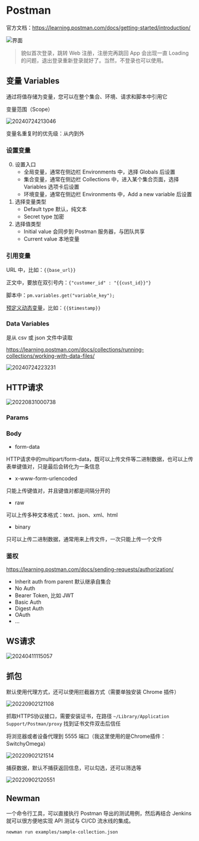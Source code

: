 # Postman

官方文档：<https://learning.postman.com/docs/getting-started/introduction/>

![界面](https://assets.postman.com/postman-docs/navigating-postman-app-overview-v9.24.jpg)

> 貌似首次登录，跳转 Web 注册，注册完再跳回 App 会出现一直 Loading 的问题，退出登录重新登录就好了。当然，不登录也可以使用。

## 变量 Variables

通过将值存储为变量，您可以在整个集合、环境、请求和脚本中引用它

变量范围（Scope）

![20240724213046](https://image.zuoright.com/20240724213046.png)

变量名重复时的优先级：从内到外

### 设置变量

0. 设置入口
    - 全局变量，通常在侧边栏 Environments 中，选择 Globals 后设置
    - 集合变量，通常在侧边栏 Collections 中，进入某个集合页面，选择 Variables 选项卡后设置
    - 环境变量，通常在侧边栏 Environments 中，Add a new variable 后设置
1. 选择变量类型
    - Default type 默认，纯文本
    - Secret type 加密
2. 选择值类型
    - Initial value 会同步到 Postman 服务器，与团队共享
    - Current value 本地变量

### 引用变量

URL 中，比如：`{{base_url}}`

正文中，要放在双引号内：`{"customer_id" : "{{cust_id}}"}`

脚本中：`pm.variables.get("variable_key");`

[预定义动态变量](https://learning.postman.com/docs/tests-and-scripts/write-scripts/variables-list/)，比如：`{{$timestamp}}`

### Data Variables

是从 csv 或 json 文件中读取

<https://learning.postman.com/docs/collections/running-collections/working-with-data-files/>

![20240724223231](https://image.zuoright.com/20240724223231.png)

## HTTP请求

![20220831000738](http://image.zuoright.com/20220831000738.png)

### Params

### Body

- form-data

HTTP请求中的multipart/form-data，既可以上传文件等二进制数据，也可以上传表单键值对，只是最后会转化为一条信息

- x-www-form-urlencoded

只能上传键值对，并且键值对都是间隔分开的

- raw

可以上传多种文本格式：text、json、xml、html

- binary

只可以上传二进制数据，通常用来上传文件，一次只能上传一个文件

### 鉴权

<https://learning.postman.com/docs/sending-requests/authorization/>

- Inherit auth from parent 默认继承自集合
- No Auth
- Bearer Token, 比如 JWT
- Basic Auth
- Digest Auth
- OAuth
- ...

## WS请求

![20240411115057](https://image.zuoright.com/20240411115057.png)

## 抓包

默认使用代理方式，还可以使用拦截器方式（需要单独安装 Chrome 插件）

![20220902121108](http://image.zuoright.com/20220902121108.png)

抓取HTTPS协议接口，需要安装证书，在路径 `~/Library/Application Support/Postman/proxy` 找到证书文件双击后信任

将浏览器或者设备代理到 5555 端口（我这里使用的是Chrome插件：SwitchyOmega）

![20220902121514](http://image.zuoright.com/20220902121514.png)

捕获数据，默认不捕获返回信息，可以勾选，还可以筛选等

![20220902120551](http://image.zuoright.com/20220902120551.png)

## Newman

一个命令行工具，可以直接执行 Postman 导出的测试用例，然后再结合 Jenkins 就可以很方便地实现 API 测试与 CI/CD 流水线的集成。

```shell
newman run examples/sample-collection.json
```
